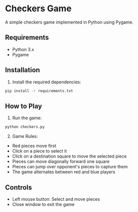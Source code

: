 # Checkers Game

A simple checkers game implemented in Python using Pygame.

## Requirements
- Python 3.x
- Pygame

## Installation
1. Install the required dependencies:
```bash
pip install -r requirements.txt
```

## How to Play
1. Run the game:
```bash
python checkers.py
```

2. Game Rules:
- Red pieces move first
- Click on a piece to select it
- Click on a destination square to move the selected piece
- Pieces can move diagonally forward one square
- Pieces can jump over opponent's pieces to capture them
- The game alternates between red and blue players

## Controls
- Left mouse button: Select and move pieces
- Close window to exit the game 